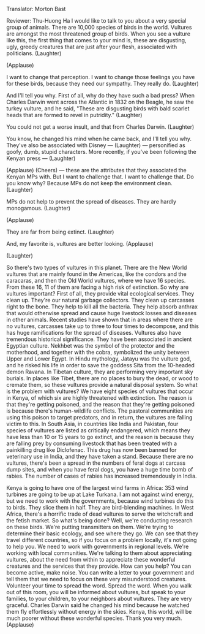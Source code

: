 

Translator: Morton Bast

Reviewer: Thu-Huong Ha
I would like to talk to you about
a very special group of animals.
There are 10,000 species of birds in the world.
Vultures are amongst the most threatened group of birds.
When you see a vulture like this, the first thing
that comes to your mind is, these are disgusting, ugly,
greedy creatures that are just after your flesh,
associated with politicians. 
(Laughter)
 
(Applause)

I want to change that perception. I want to change
those feelings you have for these birds, because
they need our sympathy. They really do. 
(Laughter)

And I&#39;ll tell you why.
First of all, why do they have such a bad press?
When Charles Darwin went across the Atlantic in 1832
on the Beagle, he saw the turkey vulture,
and he said, &quot;These are disgusting birds
with bald scarlet heads that are formed to revel in putridity.&quot; 
(Laughter)

You could not get a worse insult, and that from Charles Darwin. 
(Laughter)

You know, he changed his mind when he came back,
and I&#39;ll tell you why.
They&#39;ve also be associated with Disney — 
(Laughter)
 —
personified as goofy, dumb, stupid characters.
More recently, if you&#39;ve been following the Kenyan press
— 
(Laughter)
 
(Applause)
 (Cheers) —
these are the attributes that they associated
the Kenyan MPs with. But I want to challenge that.
I want to challenge that. Do you know why?
Because MPs
do not keep the environment clean. 
(Laughter)

MPs do not help to prevent the spread of diseases.
They are hardly monogamous. 
(Laughter)
 
(Applause)

They are far from being extinct. 
(Laughter)

And, my favorite is, vultures are better looking. 
(Applause)
 
(Laughter)

So there&#39;s two types of vultures in this planet.
There are the New World vultures that are mainly found
in the Americas, like the condors and the caracaras,
and then the Old World vultures, where we have
16 species. From these 16, 11 of them are facing
a high risk of extinction.
So why are vultures important? First of all,
they provide vital ecological services. They clean up.
They&#39;re our natural garbage collectors.
They clean up carcasses right to the bone.
They help to kill all the bacteria. They help absorb anthrax
that would otherwise spread and cause
huge livestock losses and diseases in other animals.
Recent studies have shown that in areas where there are
no vultures, carcasses take up to three to four times
to decompose, and this has huge ramifications
for the spread of diseases.
Vultures also have tremendous historical significance.
They have been associated in ancient Egyptian culture.
Nekhbet was the symbol of the protector
and the motherhood, and together with the cobra,
symbolized the unity between Upper and Lower Egypt.
In Hindu mythology, Jatayu was the vulture god,
and he risked his life in order to save the goddess Sita
from the 10-headed demon Ravana.
In Tibetan culture, they are performing very important
sky burials. In places like Tibet, there are no places
to bury the dead, or wood to cremate them,
so these vultures provide a natural disposal system.
So what is the problem with vultures?
We have eight species of vultures that occur in Kenya,
of which six are highly threatened with extinction.
The reason is that they&#39;re getting poisoned, and the reason
that they&#39;re getting poisoned is because there&#39;s
human-wildlife conflicts. The pastoral communities
are using this poison to target predators,
and in return, the vultures are falling victim to this.
In South Asia, in countries like India and Pakistan,
four species of vultures are listed as critically endangered,
which means they have less than 10 or 15 years to go extinct,
and the reason is because they are falling prey
by consuming livestock that has been treated
with a painkilling drug like Diclofenac.
This drug has now been banned for veterinary use in India,
and they have taken a stand.
Because there are no vultures, there&#39;s been a spread
in the numbers of feral dogs at carcass dump sites,
and when you have feral dogs, you have a huge time bomb
of rabies. The number of cases of rabies
has increased tremendously in India.

Kenya is going to have one of the largest wind farms in Africa:
353 wind turbines are going to be up at Lake Turkana.
I am not against wind energy, but we need to work
with the governments, because wind turbines
do this to birds. They slice them in half.
They are bird-blending machines.
In West Africa, there&#39;s a horrific trade
of dead vultures to serve the witchcraft and the fetish market.
So what&#39;s being done? Well, we&#39;re conducting research
on these birds. We&#39;re putting transmitters on them.
We&#39;re trying to determine their basic ecology,
and see where they go.
We can see that they travel different countries, so
if you focus on a problem locally, it&#39;s not going to help you.
We need to work with governments in regional levels.
We&#39;re working with local communities.
We&#39;re talking to them about appreciating vultures,
about the need from within to appreciate these
wonderful creatures and the services that they provide.
How can you help? You can become active,
make noise. You can write a letter to your government
and tell them that we need to focus on these very
misunderstood creatures. Volunteer your time
to spread the word. Spread the word.
When you walk out of this room, you will be informed
about vultures, but speak to your families, to your children,
to your neighbors about vultures.
They are very graceful. Charles Darwin said
he changed his mind because he watched them fly
effortlessly without energy in the skies.
Kenya, this world, will be much poorer
without these wonderful species.
Thank you very much. 
(Applause)

